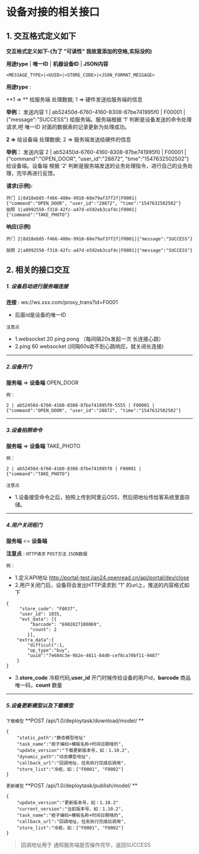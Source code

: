 # 设备对接的相关接口

## 1. 交互格式定义如下

**交互格式定义如下-(为了 "可读性"  我故意添加的空格,实际没的)**

**用途type** | **唯一ID**  | **机器设备ID** | **JSON内容**
```
<MESSAGE_TYPE>|<UUID>|<STORE_CODE>|<JSON_FORMAT_MESSAGE>
```

**用途type** :  

**1 => ** 给服务端 处理数据;   1 => 硬件发送给服务端的信息

**举例：** 发送内容  1 | ab52450d-6760-4160-8308-87be741995f0 | F00001 | {"message":"SUCCESS"}  给服务端。服务端根据 ‘1’ 判断是设备发送的命令处理请求,吧 唯一ID 对面的数据表的记录更新为处理成功。

**2 =>**  给设备端 处理数据;   2 => 服务端发送给硬件的信息

**举例：** 发送内容 2 | ab52450d-6760-4160-8308-87be741995f0 | F00001 | {"command":"OPEN_DOOR", "user_id":"28872", "time":"1547632502502"}  给设备端。设备端 根据 ‘2’ 判断是服务端发送的业务处理指令，进行自己的业务处理，完毕再进行反馈。

**请求(示例):**
```
开⻔ 1|8d18eb85-f466-480e-9910-60e79af37f2f|F0001|{"command":"OPEN_DOOR", "user_id":"28872", "time":"1547632502502"}
拍照 1|a8992550-f318-42fc-a47d-e592eb3caf4c|F0001|{"command":"TAKE_PHOTO"}
```
**响应(示例)**
```
开⻔ 2|8d18eb85-f466-480e-9910-60e79af37f2f|F0001|{"message":"SUCCESS"}

拍照 2|a8992550-f318-42fc-a47d-e592eb3caf4c|F0001|{"message":"SUCCESS"}
```



## 2. 相关的接口交互

##### 1. 设备启动进行服务端连接


**连接** : ws://ws.xxx.com/proxy_trans?id=F0001

- 后面id是设备的唯一ID

`注意点`
- 1.websocket 20 ping pong （每间隔20s发起一次 长连接心跳）
- 2.ping 60 websocket (间隔60s收不到心跳响应，就关闭长连接)

------------


##### 2.设备开门

**服务端** => **设备端**  OPEN_DOOR

`例：`
```
2 | ab52450d-6760-4160-8308-87be741995f0-5555 | F00001 | {"command":"OPEN_DOOR", "user_id":"28872", "time":"1547632502502"}
```
------------


##### 3.设备拍照命令

**服务端** => **设备端**  TAKE_PHOTO

`例：`
```
2 | ab52450d-6760-4160-8308-87be741995f0 | F00001 | {"command":"TAKE_PHOTO"}
```

`注意点`
- 1.设备接受命令之后，拍照上传到阿里云OSS，然后把地址传给客系统里面存储。

------------
##### 4.用户关闭柜门

**服务端** <= **设备端**  

**注意点** : `HTTP请求`  `POST方法` `JSON数据`

`例：`

- 1.定义API地址 http://portal-test.jian24.openread.cn/api/portal/dev/close
- 2.用户关闭门后，设备将会发出HTTP请求到 “1” 的url上，推送的内容格式如下

```
{
	 "store_code": "F0037",
	 "user_id": 1035,
	 "evt_data": [{
		 "barcode": "6902827100069",
		 "count": 2
		}],
	"extra_data":{
		"difficult":1,
		"op_type":"buy",
		"uuid":"7e684c3e-9b2e-4811-84d0-cef8ca70bf11-9487"
	}
}
```
- 3.**store_code** 冷柜代码,**user_id** 开门时候传给设备的用户id，**barcode** 商品唯一码，**count** 数量

------------

##### 5.设备更新模型以及下载模型

`下载模型` **POST  /api/1.0/deploytask/download/model/ **

```
{
	"static_path":"静态模型地址"
	"task_name":"柜子编码+模板名称+时间日期啥的",
	"update_version":"下载更新版本号，如：1.10.2",
	"dynamic_path":"动态模型地址",
	"callback_url":"回调地址，任务执行完成后调用",
	"store_list":"冷柜，如：["F0001", "F0002"]
}
```
`更新模型` **POST  /api/1.0/deploytask/publish/model/ **

```
{
	"update_version":"更新版本号，如：1.10.2"
	"current_version":"当前版本号，如：1.10.2",
	"task_name":"柜子编码+模板名称+时间日期啥的",
	"callback_url":"回调地址，任务执行完成后调用",
	"store_list":"冷柜，如：["F0001", "F0002"]
}
```
> 回调地址用于 通知服务端是否操作完毕，返回SUCCESS
